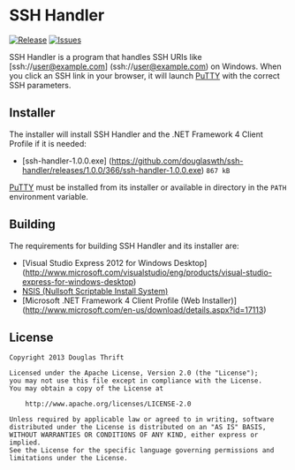 # SSH Handler

[![Release](https://img.shields.io/github/release/douglaswth/ssh-handler.svg?style=flat)][release]
[![Issues](https://img.shields.io/github/issues/douglaswth/ssh-handler.svg?style=flat)][issues]

[release]: https://github.com/douglaswth/ssh-handler/releases/latest
[issues]: https://github.com/douglaswth/ssh-handler/issues

SSH Handler is a program that handles SSH URIs like [ssh://user@example.com]
(ssh://user@example.com) on Windows. When you click an SSH link in your browser,
it will launch [PuTTY](http://www.chiark.greenend.org.uk/~sgtatham/putty/) with
the correct SSH parameters.

## Installer

The installer will install SSH Handler and the .NET Framework 4 Client Profile
if it is needed:

* [ssh-handler-1.0.0.exe]
(https://github.com/douglaswth/ssh-handler/releases/1.0.0/366/ssh-handler-1.0.0.exe) `867 kB`

[PuTTY](http://www.chiark.greenend.org.uk/~sgtatham/putty/) must be installed
from its installer or available in directory in the `PATH` environment variable.

## Building

The requirements for building SSH Handler and its installer are:

* [Visual Studio Express 2012 for Windows Desktop]
(http://www.microsoft.com/visualstudio/eng/products/visual-studio-express-for-windows-desktop)
* [NSIS (Nullsoft Scriptable Install System)](http://nsis.sourceforge.net/)
* [Microsoft .NET Framework 4 Client Profile (Web Installer)]
(http://www.microsoft.com/en-us/download/details.aspx?id=17113)

## License

    Copyright 2013 Douglas Thrift

    Licensed under the Apache License, Version 2.0 (the "License");
    you may not use this file except in compliance with the License.
    You may obtain a copy of the License at

        http://www.apache.org/licenses/LICENSE-2.0

    Unless required by applicable law or agreed to in writing, software
    distributed under the License is distributed on an "AS IS" BASIS,
    WITHOUT WARRANTIES OR CONDITIONS OF ANY KIND, either express or implied.
    See the License for the specific language governing permissions and
    limitations under the License.

